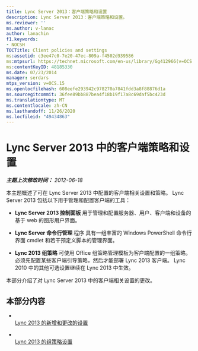 ```yaml
---
title: Lync Server 2013：客户端策略和设置
description: Lync Server 2013：客户端策略和设置。
ms.reviewer: ''
ms.author: v-lanac
author: lanachin
f1.keywords:
- NOCSH
TOCTitle: Client policies and settings
ms:assetid: c3ee47c0-7e20-47ec-809a-f4502d939586
ms:mtpsurl: https://technet.microsoft.com/en-us/library/Gg412966(v=OCS.15)
ms:contentKeyID: 48185330
ms.date: 07/23/2014
manager: serdars
mtps_version: v=OCS.15
ms.openlocfilehash: 608eefe293942c978270a7841fdd3a8f88876d1a
ms.sourcegitcommit: 36fee89bb887bea4f18b19f17a8c69daf5bc423d
ms.translationtype: MT
ms.contentlocale: zh-CN
ms.lasthandoff: 11/26/2020
ms.locfileid: "49434863"
---
```

# <a name="client-policies-and-settings-in-lync-server-2013"></a>Lync Server 2013 中的客户端策略和设置

<div data-xmlns="http://www.w3.org/1999/xhtml">

<div class="topic" data-xmlns="http://www.w3.org/1999/xhtml" data-msxsl="urn:schemas-microsoft-com:xslt" data-cs="https://msdn.microsoft.com/">

<div data-asp="https://msdn2.microsoft.com/asp">



</div>

<div id="mainSection">

<div id="mainBody">

<span> </span>

_**主题上次修改时间：** 2012-06-18_

本主题概述了可在 Lync Server 2013 中配置的客户端相关设置和策略。 Lync Server 2013 包括以下用于管理和配置客户端的工具：

  - **Lync Server 2013 控制面板**   用于管理和配置服务器、用户、客户端和设备的基于 web 的图形用户界面。

  - **Lync Server 命令行管理**   程序  具有一组丰富的 Windows PowerShell 命令行界面 cmdlet 和若干预定义脚本的管理界面。

  - **Lync 2013 组策略**    可使用 Office 组策略管理模板为客户端配置的一组策略。 必须先配置某些客户端引导策略，然后才能部署 Lync 2013 客户端。 Lync 2010 中的其他可选设置继续在 Lync 2013 中生效。

本部分介绍了对 Lync Server 2013 中的客户端相关设置的更改。

<div>

## <a name="in-this-section"></a>本部分内容

  - <span></span>  
    [Lync 2013 的新增和更改的设置](lync-server-2013-new-and-changed-settings-for-lync-2013.md)

  - <span></span>  
    [Lync 2013 的组策略设置](lync-server-2013-group-policy-settings-for-lync-2013.md)

</div>

</div>

<span> </span>

</div>

</div>

</div>


